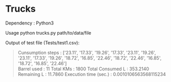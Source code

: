 # Trucks

Dependency : Python3

Usage python trucks.py path/to/data/file

Output of test file (Tests/test1.csv):

> Cunsumption steps : ['23.11', '17.33', '19.26', '17.33', '23.11', '19.26', '23.11', '17.33', '19.26', '18.72', '16.85', '22.46', '18.72', '22.46', '16.85', '18.72', '16.85', '22.46']     
> Barrel used : 11
> Total KMs : 1800
> Total Consumed L : 353.2140
> Remaining L : 11.7860
> Execution time (sec.) : 0.0010106563568115234
